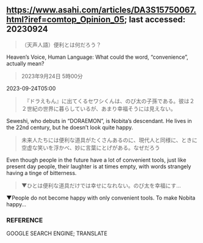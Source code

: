 ## https://www.asahi.com/articles/DA3S15750067.html?iref=comtop_Opinion_05; last accessed: 20230924

> （天声人語）便利とは何だろう？

Heaven’s Voice, Human Language: What could the word, “convenience”, actually mean?

> 2023年9月24日 5時00分

2023-09-24T05:00

>　『ドラえもん』に出てくるセワシくんは、のび太の子孫である。彼は２２世紀の世界に暮らしているが、あまり幸福そうには見えない。

Seweshi, who debuts in “DORAEMON”, is Nobita’s descendant. He lives in the 22nd century, but he doesn’t look quite happy.

> 未来人たちには便利な道具がたくさんあるのに、現代人と同様に、ときに空虚な笑いを浮かべ、妙に言葉にとげがある。なぜだろう

Even though people in the future have a lot of convenient tools, just like present day people, their laughter is at times empty, with words strangely having a tinge of bitterness.

> ▼ひとは便利な道具だけでは幸せになれない。のび太を幸福にす…

▼People do not become happy with only convenient tools. To make Nobita happy…

### REFERENCE

GOOGLE SEARCH ENGINE; TRANSLATE


